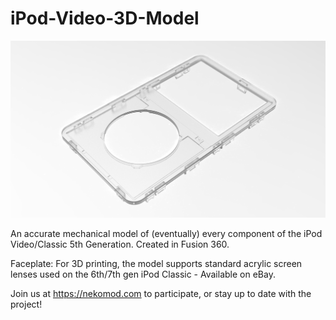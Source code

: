 # iPod-Video-3D-Model

![](https://github.com/NekoMod/iPod-Video-3D-Model/blob/master/faceplate/render.jpg?raw=true)

An accurate mechanical model of (eventually) every component of the iPod Video/Classic 5th Generation. Created in Fusion 360. 

Faceplate: For 3D printing, the model supports standard acrylic screen lenses used on the 6th/7th gen iPod Classic - Available on eBay.

Join us at https://nekomod.com to participate, or stay up to date with the project!

